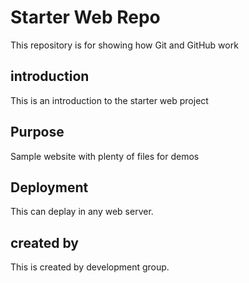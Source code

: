 # Starter Web Repo

This repository is for showing how Git and GitHub work

## introduction

This is an introduction to the starter web project

## Purpose

Sample website with plenty of files for demos

## Deployment

This can deplay in any web server.

## created by

This is created by development group.

